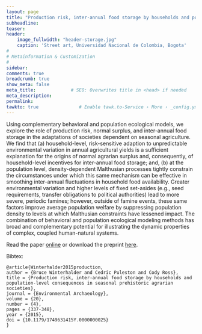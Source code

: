 ```yaml
---
layout: page
title: "Production risk, inter-annual food storage by households and population-level consequences in seasonal prehistoric agrarian societies"
subheadline: 
teaser: 
header:
    image_fullwidth: "header-storage.jpg"
    caption: 'Street art, Universidad Nacional de Colombia, Bogota'
#
# Metainformation & Customization
#
sidebar: 
comments: true
breadcrumb: true
show_meta: false
meta_title:             # SEO: Overwrites title in <head> if needed
meta_description:
permalink:
tawkto: true               # Enable tawk.to-Service › More › _config.yml
---
```

 
Using complementary behavioral and population ecological models, we explore the role of production risk, normal surplus, and inter-annual food storage in the adaptations of societies dependent on seasonal agriculture. We find that (a) household-level, risk-sensitive adaption to unpredictable environmental variation in annual agricultural yields is a sufficient explanation for the origins of normal agrarian surplus and, consequently, of household-level incentives for inter-annual food storage; and, (b) at the population level, density-dependent Malthusian processes tightly constrain the circumstances under which this same mechanism can be effective in smoothing inter-annual fluctuations in household food availability. Greater environmental variation and higher levels of fixed set-asides (e.g., seed requirements, transfer obligations to political authorities) lead to more severe, periodic famines; however, outside of famine events, these same factors improve average population welfare by suppressing population density to levels at which Malthusian constraints have lessened impact. The combination of behavioral and population ecological modeling methods has broad and complementary potential for illustrating the dynamic properties of complex, coupled human-natural systems.

Read the paper [online][1] or download the preprint [here][2].

Bibtex:
```
@article{Winterhalder2015production,
author = {Bruce Winterhalder and Cedric Puleston and Cody Ross},
title = {Production risk, inter-annual food storage by households and population-level consequences in seasonal prehistoric agrarian societies},
journal = {Environmental Archaeology},
volume = {20},
number = {4},
pages = {337-348},
year = {2015},
doi = {10.1179/1749631415Y.0000000025}
}
```

 [1]: http://dx.doi.org/10.1179/1749631415Y.0000000025
 [2]: https://github.com/Ctross/ctross.github.io/blob/master/pdfs/StoragePreprint.pdf
 
